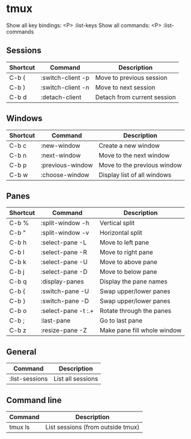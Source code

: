 # tmux

Show all key bindings: &lt;P&gt; :list-keys
Show all commands: &lt;P&gt; :list-commands


## Sessions

| Shortcut | Command              | Description |
| -------- | -------------------- | ----------- |
| C-b (    | :switch-client -p    | Move to previous session |
| C-b )    | :switch-client -n    | Move to next session |
| C-b d    | :detach-client       | Detach from current session |


## Windows

| Shortcut | Command              | Description |
| -------- | -------------------- | ----------- |
| C-b c    | :new-window          | Create a new window |
| C-b n    | :next-window         | Move to the next window |
| C-b p    | :previous-window     | Move to the previous window |
| C-b w    | :choose-window       | Display list of all windows |


## Panes

| Shortcut | Command              | Description |
| -------- | -------------------- | ----------- |
| C-b %    | :split-window -h     | Vertical split |
| C-b "    | :split-window -v     | Horizontal split |
| C-b h    | :select-pane -L      | Move to left pane |
| C-b l    | :select-pane -R      | Move to right pane |
| C-b k    | :select-pane -U      | Move to above pane |
| C-b j    | :select-pane -D      | Move to below pane |
| C-b q    | :display-panes       | Display the pane names |
| C-b {    | :switch-pane -U      | Swap upper/lower panes |
| C-b }    | :switch-pane -D      | Swap upper/lower panes |
| C-b o    | :select-pane -t :.+  | Rotate through the panes |
| C-b ;    | :last-pane           | Go to last pane |
| C-b z    | :resize-pane -Z      | Make pane fill whole window |


## General

| Command        | Description       |
| -------------- | ----------------- |
| :list-sessions | List all sessions |

## Command line

| Command               | Description |
| --------------------- | ----------- |
| tmux ls               | List sessions (from outside tmux) |

